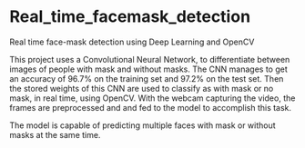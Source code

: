 # Real_time_facemask_detection
Real time face-mask detection using Deep Learning and OpenCV

This project uses a Convolutional Neural Network, to differentiate between images of people with mask and without masks. The CNN manages to get an accuracy of 96.7% on the training set and 97.2% on the test set. Then the stored weights of this CNN are used to classify as with mask or no mask, in real time, using OpenCV. With the webcam capturing the video, the frames are preprocessed and and fed to the model to accomplish this task. 

The model is capable of predicting multiple faces with mask or without masks at the same time.
